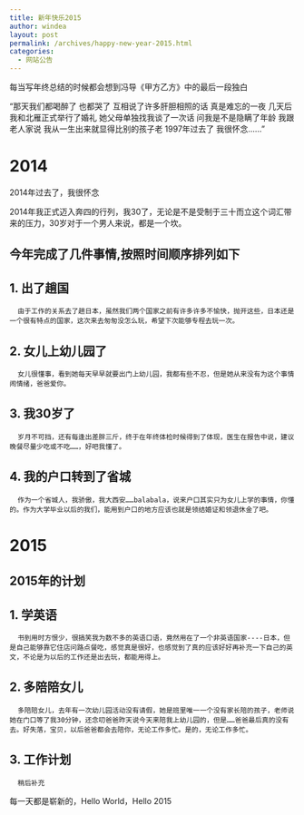 ```yaml
---
title: 新年快乐2015
author: windea
layout: post
permalink: /archives/happy-new-year-2015.html
categories:
  - 网站公告
---
```


每当写年终总结的时候都会想到冯导《甲方乙方》中的最后一段独白

“那天我们都喝醉了 也都哭了 互相说了许多肝胆相照的话 真是难忘的一夜 几天后 我和北雁正式举行了婚礼 她父母单独找我谈了一次话 问我是不是隐瞒了年龄 我跟老人家说 我从一生出来就显得比别的孩子老 1997年过去了 我很怀念……”

2014
====

2014年过去了，我很怀念

2014年我正式迈入奔四的行列，我30了，无论是不是受制于三十而立这个词汇带来的压力，30岁对于一个男人来说，都是一个坎。

## 今年完成了几件事情,按照时间顺序排列如下

## 1. 出了趟国
      由于工作的关系去了趟日本，虽然我们两个国家之前有许多许多不愉快，抛开这些，日本还是一个很有特点的国家，这次来去匆匆没怎么玩，希望下次能够专程去玩一次。
      
## 2. 女儿上幼儿园了
      女儿很懂事，看到她每天早早就要出门上幼儿园，我都有些不忍，但是她从来没有为这个事情闹情绪，爸爸爱你。
      
## 3. 我30岁了
      岁月不可挡，还有每逢出差胖三斤，终于在年终体检时候得到了体现，医生在报告中说，建议晚餐尽量少吃或不吃……，好吧我懂了。
      
## 4. 我的户口转到了省城
      作为一个省城人，我骄傲，我大西安……balabala，说来户口其实只为女儿上学的事情，你懂的。作为大学毕业以后的我们，能用到户口的地方应该也就是领结婚证和领退休金了吧。

2015
====

2015年的计划
------------

## 1. 学英语
      书到用时方恨少，很搞笑我为数不多的英语口语，竟然用在了一个非英语国家----日本，但是自己能够靠它住店问路点餐吃，感觉真是很好，也感觉到了真的应该好好再补充一下自己的英文，不论是为以后的工作还是出去玩，都能用得上。
      
## 2. 多陪陪女儿
      多陪陪女儿，去年有一次幼儿园活动没有请假，她是班里唯一一个没有家长陪的孩子，老师说她在门口等了我30分钟，还念叨爸爸昨天说今天来陪我上幼儿园的，但是……爸爸最后真的没有去。好失落，宝贝，以后爸爸都会去陪你，无论工作多忙。是的，无论工作多忙。

## 3. 工作计划
      稍后补充

每一天都是崭新的，Hello World，Hello 2015
